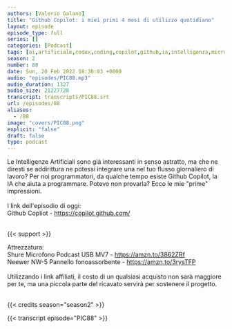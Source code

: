 ```yaml
---
authors: [Valerio Galano]
title: "Github Copilot: i miei primi 4 mesi di utilizzo quotidiano"
layout: episode
episode_type: full
series: []
categories: [Podcast]
tags: [ai,artificiale,codex,coding,copilot,github,ia,intelligenza,microsoft,openai,software,sviluppo]
season: 2
number: 88
date: Sun, 20 Feb 2022 18:30:03 +0000
audio: "episodes/PIC88.mp3"
audio_duration: 1327
audio_size: 21227728
transcript: transcripts/PIC88.srt
url: /episodes/88
aliases: 
  - /88
image: "covers/PIC88.png"
explicit: "false"
draft: false
type: podcast
---
```

Le Intelligenze Artificiali sono già interessanti in senso astratto, ma che ne diresti se addirittura ne potessi integrare una nel tuo flusso giornaliero di lavoro? Per noi programmatori, da qualche tempo esiste Github Copilot, la IA che aiuta a programmare. Potevo non provarla? Ecco le mie "prime" impressioni.<br />
<br />
I link dell'episodio di oggi: <br />
Github Copliot - <a href="https://copilot.github.com/" rel="noopener">https://copilot.github.com/</a> <br />
<br />


{{< support >}}

Attrezzatura:<br />
Shure Microfono Podcast USB MV7 - <a href="https://amzn.to/3862ZRf" rel="noopener">https://amzn.to/3862ZRf</a> <br />
Neewer NW-5 Pannello fonoassorbente - <a href="https://amzn.to/3rysTFP" rel="noopener">https://amzn.to/3rysTFP</a> <br />
<br />
Utilizzando i link affiliati, il costo di un qualsiasi acquisto non sarà maggiore per te, ma una piccola parte del ricavato servirà per sostenere il progetto.<br />
<br />


{{< credits season="season2" >}}

<!-- more -->

{{< transcript episode="PIC88" >}}